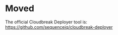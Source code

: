 # Moved

The official Cloudbreak Deployer tool is: https://github.com/sequenceiq/cloudbreak-deployer

